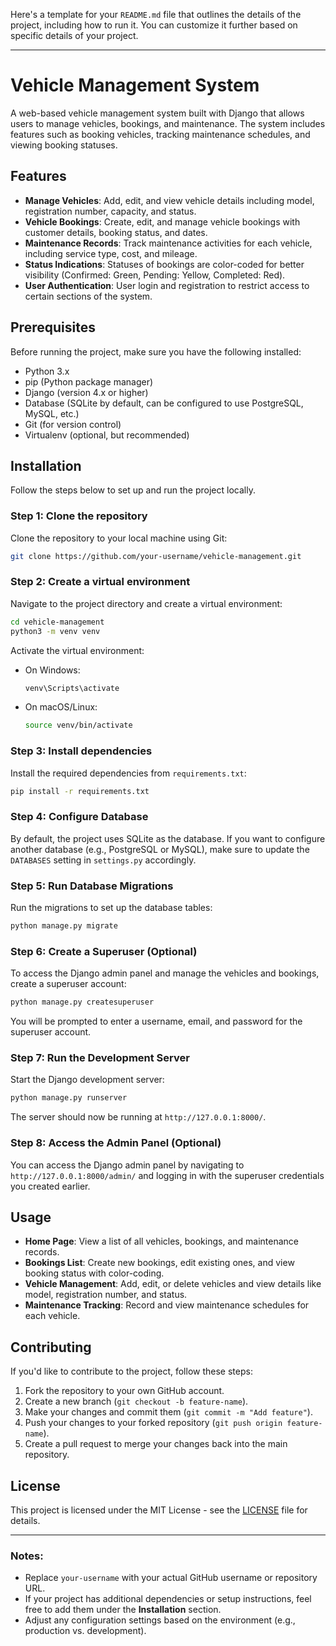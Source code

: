 Here's a template for your `README.md` file that outlines the details of the project, including how to run it. You can customize it further based on specific details of your project.

---

# Vehicle Management System

A web-based vehicle management system built with Django that allows users to manage vehicles, bookings, and maintenance. The system includes features such as booking vehicles, tracking maintenance schedules, and viewing booking statuses. 

## Features

- **Manage Vehicles**: Add, edit, and view vehicle details including model, registration number, capacity, and status.
- **Vehicle Bookings**: Create, edit, and manage vehicle bookings with customer details, booking status, and dates.
- **Maintenance Records**: Track maintenance activities for each vehicle, including service type, cost, and mileage.
- **Status Indications**: Statuses of bookings are color-coded for better visibility (Confirmed: Green, Pending: Yellow, Completed: Red).
- **User Authentication**: User login and registration to restrict access to certain sections of the system.

## Prerequisites

Before running the project, make sure you have the following installed:

- Python 3.x
- pip (Python package manager)
- Django (version 4.x or higher)
- Database (SQLite by default, can be configured to use PostgreSQL, MySQL, etc.)
- Git (for version control)
- Virtualenv (optional, but recommended)

## Installation

Follow the steps below to set up and run the project locally.

### Step 1: Clone the repository

Clone the repository to your local machine using Git:

```bash
git clone https://github.com/your-username/vehicle-management.git
```

### Step 2: Create a virtual environment

Navigate to the project directory and create a virtual environment:

```bash
cd vehicle-management
python3 -m venv venv
```

Activate the virtual environment:

- On Windows:

    ```bash
    venv\Scripts\activate
    ```

- On macOS/Linux:

    ```bash
    source venv/bin/activate
    ```

### Step 3: Install dependencies

Install the required dependencies from `requirements.txt`:

```bash
pip install -r requirements.txt
```

### Step 4: Configure Database

By default, the project uses SQLite as the database. If you want to configure another database (e.g., PostgreSQL or MySQL), make sure to update the `DATABASES` setting in `settings.py` accordingly.

### Step 5: Run Database Migrations

Run the migrations to set up the database tables:

```bash
python manage.py migrate
```

### Step 6: Create a Superuser (Optional)

To access the Django admin panel and manage the vehicles and bookings, create a superuser account:

```bash
python manage.py createsuperuser
```

You will be prompted to enter a username, email, and password for the superuser account.

### Step 7: Run the Development Server

Start the Django development server:

```bash
python manage.py runserver
```

The server should now be running at `http://127.0.0.1:8000/`.

### Step 8: Access the Admin Panel (Optional)

You can access the Django admin panel by navigating to `http://127.0.0.1:8000/admin/` and logging in with the superuser credentials you created earlier.

## Usage

- **Home Page**: View a list of all vehicles, bookings, and maintenance records.
- **Bookings List**: Create new bookings, edit existing ones, and view booking status with color-coding.
- **Vehicle Management**: Add, edit, or delete vehicles and view details like model, registration number, and status.
- **Maintenance Tracking**: Record and view maintenance schedules for each vehicle.

## Contributing

If you'd like to contribute to the project, follow these steps:

1. Fork the repository to your own GitHub account.
2. Create a new branch (`git checkout -b feature-name`).
3. Make your changes and commit them (`git commit -m "Add feature"`).
4. Push your changes to your forked repository (`git push origin feature-name`).
5. Create a pull request to merge your changes back into the main repository.

## License

This project is licensed under the MIT License - see the [LICENSE](LICENSE) file for details.

---

### Notes:
- Replace `your-username` with your actual GitHub username or repository URL.
- If your project has additional dependencies or setup instructions, feel free to add them under the **Installation** section.
- Adjust any configuration settings based on the environment (e.g., production vs. development).
